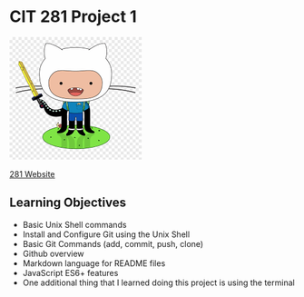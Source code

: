 # CIT 281 Project 1

![Octocat](images/favoriteOctocat.png)

[281 Website](https://pages.uoregon.edu/dtucker4/281/)


## Learning Objectives

- Basic Unix Shell commands
- Install and Configure Git using the Unix Shell
- Basic Git Commands (add, commit, push, clone)
- Github overview
- Markdown language for README files
- JavaScript ES6+ features
- One additional thing that I learned doing this project is using the terminal

